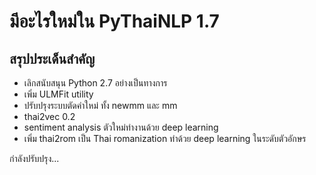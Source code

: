 # มีอะไรใหม่ใน PyThaiNLP 1.7

## สรุปประเด็นสำคัญ

- เลิกสนับสนุน Python 2.7 อย่างเป็นทางการ
- เพิ่ม ULMFit utility
- ปรับปรุงระบบตัดคำใหม่ ทั้ง newmm และ mm
- thai2vec 0.2
- sentiment analysis ตัวใหม่ทำงานด้วย deep learning
- เพิ่ม thai2rom เป็น Thai romanization ทำด้วย deep learning ในระดับตัวอักษร

กำลังปรับปรุง...
